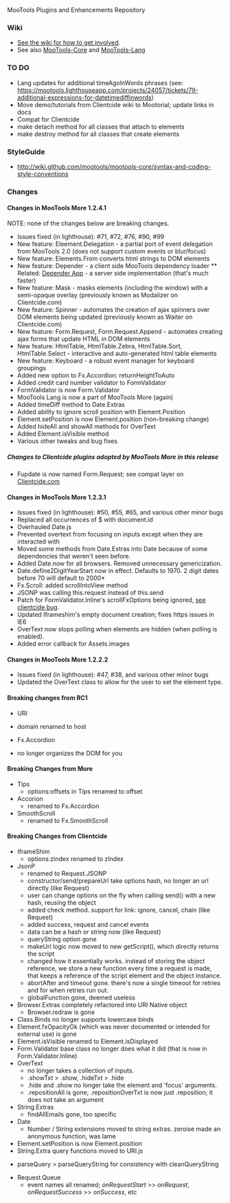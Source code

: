 MooTools Plugins and Enhancements Repository

### Wiki

* [See the wiki for how to get involved](http://wiki.github.com/mootools/mootools-more).
* See also [MooTools-Core](https://github.com/mootools/mootools-core/tree) and [MooTools-Lang](http://github.com/anutron/mootools-lang/tree/master)

### TO DO

* Lang updates for additional timeAgoInWords phrases (see: https://mootools.lighthouseapp.com/projects/24057/tickets/79-additional-expressions-for-datetimediffinwords)
* Move demo/tutorials from Clientcide wiki to Mootorial; update links in docs
* Compat for Clientcide
* make detach method for all classes that attach to elements
* make destroy method for all classes that create elements

### StyleGuide

* http://wiki.github.com/mootools/mootools-core/syntax-and-coding-style-conventions


### Changes

#### Changes in MooTools More 1.2.4.1

NOTE: none of the changes below are breaking changes.

* Issues fixed (in lighthouse): #71, #72, #76, #90, #99
* New feature: Eleement.Delegation - a partial port of event delegation from MooTools 2.0 (does not support custom events or blur/focus)
* New feature: Elements.From converts html strings to DOM elements
* New feature: Depender - a client side MooTools dependency loader
** Related: [Depender App](https://github.com/anutron/mootools-depender/) - a server side implementation (that's much faster)
* New feature: Mask - masks elements (including the window) with a semi-opaque overlay (previously known as Modalizer on Clientcide.com)
* New feature: Spinner - automates the creation of ajax spinners over DOM elements being updated (previously known as Waiter on Clientcide.com)
* New feature: Form.Request, Form.Request.Append - automates creating ajax forms that update HTML in DOM elements
* New feature: HtmlTable, HtmlTable.Zebra, HtmlTable.Sort, HtmlTable.Select - interactive and auto-generated html table elements
* New feature: Keyboard - a robust event manager for keyboard groupings
* Added new option to Fx.Accordion: returnHeightToAuto
* Added credit card number validator to FormValidator
* FormValidator is now Form.Validator
* MooTools Lang is now a part of MooTools More (again)
* Added timeDiff method to Date.Extras
* Added ability to ignore scroll position with Element.Position
* Element.setPosition is now Element.position (non-breaking change)
* Added hideAll and showAll methods for OverText
* Added Element.isVisible method
* Various other tweaks and bug fixes

##### Changes to Clientcide plugins adopted by MooTools More in this release

* Fupdate is now named Form.Request; see compat layer on [Clientcide.com](http://clientcide.com/js)

#### Changes in MooTools More 1.2.3.1

* Issues fixed (in lighthouse): #50, #55, #65, and various other minor bugs
* Replaced all occurrences of $ with document.id
* Overhauled Date.js
* Prevented overtext from focusing on inputs except when they are interacted with
* Moved some methods from Date.Extras into Date because of some dependencies that weren't seen before.
* Added Date.now for all browsers.  Removed unnecessary genericization.
* Date.define2DigitYearStart now in effect.  Defaults to 1970. 2 digit dates before 70 will default to 2000*
* Fx.Scroll: added scrollIntoView method
* JSONP was calling this.request instead of this.send
* Patch for FormValidator.Inline's scrollFxOptions being ignored, [see clientcide bug](http://github.com/anutron/clientcide/issues#issue/27).
* Updated Iframeshim's empty document creation; fixes https issues in IE6
* OverText now stops polling when elements are hidden (when polling is enabled).
* Added error callback for Assets.images

#### Changes in MooTools More 1.2.2.2

* Issues fixed (in lighthouse): #47, #38, and various other minor bugs
* Updated the OverText class to allow for the user to set the element type.

#### Breaking changes from RC1

* URI
 - domain renamed to host
* Fx.Accordion
 - no longer organizes the DOM for you

#### Breaking Changes from More

* Tips
  - options:offsets in Tips renamed to offset
* Accorion
  - renamed to Fx.Accordion
* SmoothScroll
  - renamed to Fx.SmoothScroll

#### Breaking Changes from Clientcide

* IframeShim
  - options:zindex renamed to zIndex
* JsonP
  - renamed to Request.JSONP
  - constructor/send/prepareUrl take options hash, no longer an url directly (like Request)
  - user can change options on the fly when calling send() with a new hash, reusing the object
  - added check method. support for link: ignore, cancel, chain (like Request)
  - added success, request and cancel events
  - data can be a hash or string now (like Request)
  - queryString option gone
  - makeUrl logic now moved to new getScript(), which directly returns the script
  - changed how it essentially works. instead of storing the object reference, we store a new function every time a request is made, that keeps a reference of the script element and the object instance.
  - abortAfter and timeout gone. there's now a single timeout for retries and for when retries run out.
  - globalFunction gone, deemed useless
* Browser.Extras completely refactored into URI Native object
  - Browser.redraw is gone
* Class.Binds no longer supports lowercase binds
* Element.fxOpacityOk (which was never documented or intended for external use) is gone
* Element.isVisible renamed to Element.isDisplayed
* Form.Validator base class no longer does what it did (that is now in Form.Validator.Inline)
* OverText
  - no longer takes a collection of inputs.
  - .showTxt > .show, .hideTxt > .hide
  - .hide and .show no longer take the element and 'focus' arguments.
  - .repositionAll is gone; .repositionOverTxt is now just .reposition; it does not take an argument
* String.Extras
  - findAllEmails gone, too specific
* Date
  - Number / String extensions moved to string extras. zeroise made an anonymous function, was lame
* Element.setPosition is now Element.position
* String.Extra query functions moved to URI.js
 - parseQuery > parseQueryString for consistency with cleanQueryString
* Request.Queue
	- event names all renamed; *onRequestStart* >> *onRequest*, *onRequestSuccess* >> *onSuccess*, etc